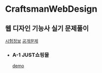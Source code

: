 # CraftsmanWebDesign

## 웹 디자인 기능사 실기 문제풀이

[시험정보](http://www.q-net.or.kr/crf005.do?id=crf00503&jmCd=7798) [공개문제](http://www.q-net.or.kr/cst006.do?id=cst00602&gSite=Q&gId=&brdId=Q006&code=1204&artlSeq=5199079)

- ### A-1 JUST쇼핑몰
    [demo](https://ppotatog.github.io/CraftsmanWebDesign/example01/)

